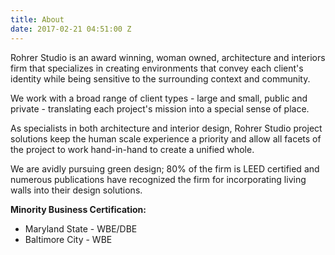 ```yaml
---
title: About
date: 2017-02-21 04:51:00 Z
---
```


Rohrer Studio is an award winning, woman owned, architecture and interiors firm that specializes in creating environments that convey each client's identity while being sensitive to the surrounding context and community.

We work with a broad range of client types - large and small, public and private - translating each project's mission into a special sense of place.

As specialists in both architecture and interior design, Rohrer Studio project solutions keep the human scale experience a priority and allow all facets of the project to work hand-in-hand to create a unified whole.

We are avidly pursuing green design; 80% of the firm is LEED certified and numerous publications have recognized the firm for incorporating living walls into their design solutions.

**Minority Business Certification:**
* Maryland State - WBE/DBE
* Baltimore City - WBE